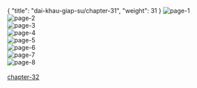 { "title": "dai-khau-giap-su/chapter-31", "weight": 31 }
<img src="dai-khau-giap-su_0031_01-128ecc691e72d36a58ffdfe42b410b7f.webp" alt="page-1" origin="http://1.bp.blogspot.com/-YDtZUybYBBw/WaFzYVIXUsI/AAAAAAAAecY/vnjgN8AHezER-MDBDRlUIzObeWrw0b5-gCLcBGAs/s1600/1.jpg?imgmax=0"><br/>
<img src="dai-khau-giap-su_0031_02-7116062ea228d65632f4356070129701.webp" alt="page-2" origin="http://1.bp.blogspot.com/-wfkWq3Utzkc/WaFzYkRuTgI/AAAAAAAAecc/GzPkNPFY2VMIHRU1eMhsmYqYo5rywJHQQCLcBGAs/s1600/2.jpg?imgmax=0"><br/>
<img src="dai-khau-giap-su_0031_03-b9e2be01afab4eb76b1df9f1ebe6371f.webp" alt="page-3" origin="http://1.bp.blogspot.com/-NdIaeLF5KyY/WaFzbIEOg3I/AAAAAAAAecg/yEM34U1rp64jUlpu3MJtz4SfUH1gyU-nQCLcBGAs/s1600/3.jpg?imgmax=0"><br/>
<img src="dai-khau-giap-su_0031_04-4c163e4a54c7461c2854e08aac96eb06.webp" alt="page-4" origin="http://1.bp.blogspot.com/-mUYoL-0__xo/WaFzbVdEGTI/AAAAAAAAeck/eTH1H1fv5XMfOFeMolAJ_SbgYrCPQFFFgCLcBGAs/s1600/4.jpg?imgmax=0"><br/>
<img src="dai-khau-giap-su_0031_05-582992cfb2fbd2c5494fc702ff652cc4.webp" alt="page-5" origin="http://1.bp.blogspot.com/-Uvg_rKJdzfo/WaFzbWD15II/AAAAAAAAeco/f_KC1kemGTYXu8AyGX36f_kYq_fpul5-wCLcBGAs/s1600/5.jpg?imgmax=0"><br/>
<img src="dai-khau-giap-su_0031_06-bb02d0c078ed82599ee35fc55623dfc5.webp" alt="page-6" origin="http://1.bp.blogspot.com/-6RR5m2gvEi4/WaFzcV_5tnI/AAAAAAAAecs/RItww6KIsd4hyhG5ogerl2d14PSP-gYPwCLcBGAs/s1600/6.jpg?imgmax=0"><br/>
<img src="dai-khau-giap-su_0031_07-7b02a28a5b8d1c6cb1b5be4d82c956e7.webp" alt="page-7" origin="http://1.bp.blogspot.com/-WQyborT7P_s/WaFzc8oa_JI/AAAAAAAAecw/R0WmEOf_fiIYnA5BpJnuCHmvK2PCDaXGQCLcBGAs/s1600/7.jpg?imgmax=0"><br/>
<img src="dai-khau-giap-su_0031_08-10d410bf74b07a034d76c35928214a6d.webp" alt="page-8" origin="http://1.bp.blogspot.com/-AM5D3XQnOBI/WaFzdP6jUOI/AAAAAAAAec0/99uhVs-g268vnaCcFo0Kq3xc8VTDOoHogCLcBGAs/s1600/8.jpg?imgmax=0"><br/>
<br/><a class="nextchap" href="/dai-khau-giap-su/chapter-32">chapter-32</a>
